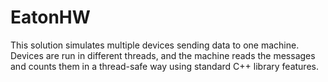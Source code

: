 # EatonHW

This solution simulates multiple devices sending data to one machine. Devices are run in different threads, and the machine reads the messages and counts them in a thread-safe way using standard C++ library features.
